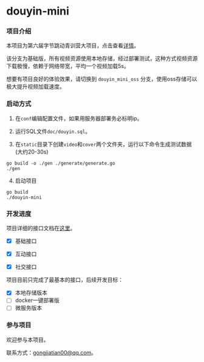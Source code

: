# douyin-mini

### 项目介绍

本项目为第六届字节跳动青训营大项目，点击查看[详情](https://bytedance.feishu.cn/docx/BhEgdmoI3ozdBJxly71cd30vnRc)。

该分支为基础版，所有视频资源使用本地存储，经过部署测试，这种方式视频资源下载极慢，依赖于网络带宽，平均一个视频加载5s。

想要有项目良好的体验效果，请切换到 `douyin_mini_oss` 分支，使用oss存储可以极大提升视频加载速度。

### 启动方式

1. 在`conf`编辑配置文件，如果用服务器部署务必标明ip。


2. 运行SQL文件`doc/douyin.sql`。


3. 在`static`目录下创建`video`和`cover`两个文件夹，运行以下命令生成测试数据(大约20-30s)

```shell
go build -o ./gen ./generate/generate.go
./gen
```

4. 启动项目
```shell
go build 
./douyin-mini
```


### 开发进度


项目详细的接口文档在[这里](https://apifox.com/apidoc/shared-09d88f32-0b6c-4157-9d07-a36d32d7a75c/api-50707525)。

- [x] 基础接口
- [x] 互动接口
- [x] 社交接口


项目目前只完成了最基本的接口，后续开发目标：

- [x] 本地存储版本
- [ ] docker一键部署版
- [ ] 微服务版本

### 参与项目

欢迎参与本项目。

联系方式：gongjiatian00@qq.com。


